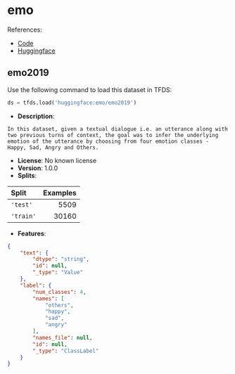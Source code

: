 # emo

References:

*   [Code](https://github.com/huggingface/datasets/blob/master/datasets/emo)
*   [Huggingface](https://huggingface.co/datasets/emo)


## emo2019


Use the following command to load this dataset in TFDS:

```python
ds = tfds.load('huggingface:emo/emo2019')
```

*   **Description**:

```
In this dataset, given a textual dialogue i.e. an utterance along with two previous turns of context, the goal was to infer the underlying emotion of the utterance by choosing from four emotion classes - Happy, Sad, Angry and Others.
```

*   **License**: No known license
*   **Version**: 1.0.0
*   **Splits**:

Split  | Examples
:----- | -------:
`'test'` | 5509
`'train'` | 30160

*   **Features**:

```json
{
    "text": {
        "dtype": "string",
        "id": null,
        "_type": "Value"
    },
    "label": {
        "num_classes": 4,
        "names": [
            "others",
            "happy",
            "sad",
            "angry"
        ],
        "names_file": null,
        "id": null,
        "_type": "ClassLabel"
    }
}
```


